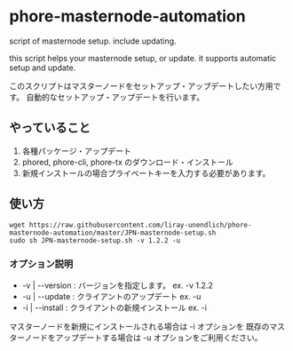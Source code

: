# phore-masternode-automation
script of masternode setup. include updating.

this script helps your masternode setup, or update.
it supports automatic setup and update.

このスクリプトはマスターノードをセットアップ・アップデートしたい方用です。
自動的なセットアップ・アップデートを行います。
## やっていること
1. 各種パッケージ・アップデート
2. phored, phore-cli, phore-tx のダウンロード・インストール
3. 新規インストールの場合プライベートキーを入力する必要があります。
## 使い方
```
wget https://raw.githubusercontent.com/liray-unendlich/phore-masternode-automation/master/JPN-masternode-setup.sh
sudo sh JPN-masternode-setup.sh -v 1.2.2 -u
```

### オプション説明
- -v | --version : バージョンを指定します。 ex. -v 1.2.2
- -u | --update : クライアントのアップデート ex. -u
- -i | --install : クライアントの新規インストール ex. -i

マスターノードを新規にインストールされる場合は -i オプションを
既存のマスターノードをアップデートする場合は -u オプションをご利用ください。
